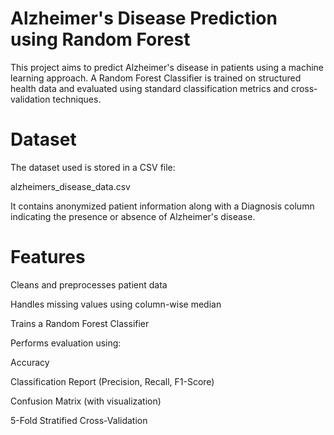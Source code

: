 # Alzheimer's Disease Prediction using Random Forest
This project aims to predict Alzheimer's disease in patients using a machine learning approach. A Random Forest Classifier is trained on structured health data and evaluated using standard classification metrics and cross-validation techniques.

# Dataset
The dataset used is stored in a CSV file:

alzheimers_disease_data.csv

It contains anonymized patient information along with a Diagnosis column indicating the presence or absence of Alzheimer's disease.

# Features
Cleans and preprocesses patient data

Handles missing values using column-wise median

Trains a Random Forest Classifier

Performs evaluation using:

Accuracy

Classification Report (Precision, Recall, F1-Score)

Confusion Matrix (with visualization)

5-Fold Stratified Cross-Validation